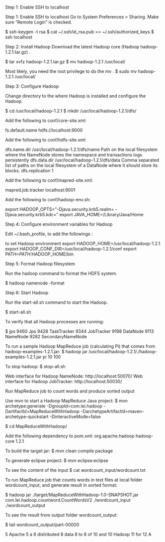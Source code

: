 Step 1: Enable SSH to localhost

Step 1: Enable SSH to localhost
Go to System Preferences > Sharing.
Make sure “Remote Login” is checked.

$ ssh-keygen -t rsa
$ cat ~/.ssh/id_rsa.pub >> ~/.ssh/authorized_keys
$ ssh localhost


Step 2: Install Hadoop
Download the latest Hadoop core (Hadoop hadoop-1.2.1.tar.gz) . 

$ tar xvfz hadoop-1.2.1.tar.gz 
$ mv hadoop-1.2.1 /usr/local/

Most likely, you need the root privilege to do the mv . 
$ sudo mv hadoop-1.2.1 /usr/local/ 


Step 3: Configure Hadoop

Change directory to the  where Hadoop is installed and configure the Hadoop. 

$ cd /usr/local/hadoop-1.2.1
$ mkdir /usr/local/hadoop-1.2.1/dfs/

Add the following to conf/core-site.xml: 

<property>
    <name>fs.default.name</name>
    <value>hdfs://localhost:9000</value>
</property>


Add the following to conf/hdfs-site.xml: 

<configuration>

<property>
	<name>dfs.name.dir</name>
        <value>/usr/local/hadoop-1.2.1/dfs/name</value>
        <description>Path on the local filesystem where the NameNode stores the namespace and transactions logs persistently</description>
</property>


<property>
        <name>dfs.data.dir</name>
        <value>/usr/local/hadoop-1.2.1/dfs/data</value>
        <description>Comma separated list of paths on the local filesystem of a DataNode where it should store its blocks.</description>
</property>

<property>
    	<name>dfs.replication</name>
    	<value>1</value>
</property>

</configuration>


Add the following to conf/mapred-site.xml: 

<property>
    <name>mapred.job.tracker</name>
    <value>localhost:9001</value>
</property>


Add the following to conf/hadoop-env.sh: 

export HADOOP_OPTS="-Djava.security.krb5.realm= -Djava.security.krb5.kdc="
export JAVA_HOME=/Library/Java/Home



Step 4: Configure environment variables for Hadoop

Edit ~/.bash_profile, to add the followings : 

to set Hadoop environment 
export HADOOP_HOME=/usr/local/hadoop-1.2.1
export HADOOP_CONF_DIR=/usr/local/hadoop-1.2.1/conf
export PATH=$PATH:$HADOOP_HOME/bin

Step 5: Format Hadoop filesystem

Run the hadoop command to format the HDFS system. 

$ hadoop namenode -format

Step 6: Start Hadoop

Run the start-all.sh command to start the Hadoop. 

$ start-all.sh

To verify that all Hadoop processes are running:

$ jps
9460 Jps
9428 TaskTracker
9344 JobTracker
9198 DataNode
9113 NameNode
9282 SecondaryNameNode


To run a sample Hadoop MapReduce job (calculating Pi) that comes from hadoop-examples-1.2.1.jar:
$ hadoop jar /usr/local/hadoop-1.2.1/./hadoop-examples-1.2.1.jar pi 10 100

To stop hadoop:
$ stop-all.sh 



Web interface for Hadoop NameNode: http://localhost:50070/
Web interface for Hadoop JobTracker: http://localhost:50030/


Run MapReduce job to count words and produce sorted output 

Use mvn to start a Hadoop MapReduce Java project:
$ mvn archetype:generate -DgroupId=com.lei.hadoop -DartifactId=MapReduceWithHadoop -DarchetypeArtifactId=maven-archetype-quickstart -DinteractiveMode=false 


$ cd MapReduceWithHadoop/


Add the following dependency to pom.xml: 
<dependency>
	<groupId>org.apache.hadoop</groupId>
	<artifactId>hadoop-core</artifactId>
	<version>1.2.1</version>
</dependency>


To build the target jar: 
$ mvn clean compile package 


To generate eclipse project: 
$ mvn eclipse:eclipse 


To see the content of the input 
$ cat wordcount_input/wordcount.txt 



To run MapReduce job that counts words in text files at local folder wordcount_input, and generate result in sorted format: 

$ hadoop jar ./target/MapReduceWithHadoop-1.0-SNAPSHOT.jar com.lei.hadoop.countword.CountWordsV2 ./wordcount_input ./wordcount_output 


To see the result from output folder wordcount_output: 

$ tail wordcount_output/part-00000

5	Apache
5	a
6	distributed
8	data
8	to
8	of
10	and
10	Hadoop
11	for
12	A




